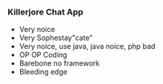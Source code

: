 ### Killerjore Chat App

* Very noice
* Very Sophestay"cate"
* Very noice, use java, java noice, php bad
* OP OP Coding
* Barebone no framework
* Bleeding edge
